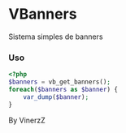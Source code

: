 # VBanners

Sistema simples de banners

### Uso

```php
<?php
$banners = vb_get_banners();
foreach($banners as $banner) {
    var_dump($banner);
}
```

By VinerzZ